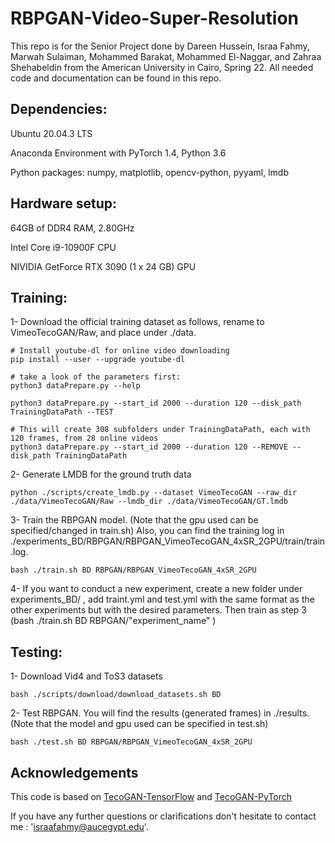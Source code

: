 # RBPGAN-Video-Super-Resolution

This repo is for the Senior Project done by Dareen Hussein, Israa Fahmy, Marwah Sulaiman, Mohammed Barakat, Mohammed El-Naggar, and Zahraa Shehabeldin from the American University in Cairo, Spring 22. All needed code and documentation can be found in this repo.

## Dependencies:
Ubuntu 20.04.3 LTS

Anaconda Environment with PyTorch 1.4, Python 3.6

Python packages: numpy, matplotlib, opencv-python, pyyaml, lmdb

## Hardware setup:
64GB of DDR4 RAM, 2.80GHz

Intel Core i9-10900F CPU

NIVIDIA GetForce RTX 3090 (1 x 24 GB) GPU

## Training:

1- Download the official training dataset as follows, rename to VimeoTecoGAN/Raw, and place under ./data.

```
# Install youtube-dl for online video downloading
pip install --user --upgrade youtube-dl

# take a look of the parameters first:
python3 dataPrepare.py --help

python3 dataPrepare.py --start_id 2000 --duration 120 --disk_path TrainingDataPath --TEST

# This will create 308 subfolders under TrainingDataPath, each with 120 frames, from 28 online videos
python3 dataPrepare.py --start_id 2000 --duration 120 --REMOVE --disk_path TrainingDataPath

```

2- Generate LMDB for the ground truth data

```
python ./scripts/create_lmdb.py --dataset VimeoTecoGAN --raw_dir ./data/VimeoTecoGAN/Raw --lmdb_dir ./data/VimeoTecoGAN/GT.lmdb
```

3- Train the RBPGAN model. (Note that the gpu used can be specified/changed in train.sh) Also, you can find the training log in ./experiments_BD/RBPGAN/RBPGAN_VimeoTecoGAN_4xSR_2GPU/train/train.log.
```
bash ./train.sh BD RBPGAN/RBPGAN_VimeoTecoGAN_4xSR_2GPU
```

4- If you want to conduct a new experiment, create a new folder under experiments_BD/ , add traint.yml and test.yml with the same format as the other experiments but with the desired parameters. Then train as step 3 (bash ./train.sh BD RBPGAN/"experiment_name" )


## Testing:

1- Download Vid4 and ToS3 datasets
```
bash ./scripts/download/download_datasets.sh BD
```
2- Test RBPGAN. You will find the results (generated frames) in ./results. (Note that the model and gpu used can be specified in test.sh)
```
bash ./test.sh BD RBPGAN/RBPGAN_VimeoTecoGAN_4xSR_2GPU
```


## Acknowledgements
This code is based on [TecoGAN-TensorFlow](https://github.com/thunil/TecoGAN) and  [TecoGAN-PyTorch
](https://github.com/skycrapers/TecoGAN-PyTorch)

If you have any further questions or clarifications don't hesitate to contact me : 'israafahmy@aucegypt.edu'.
